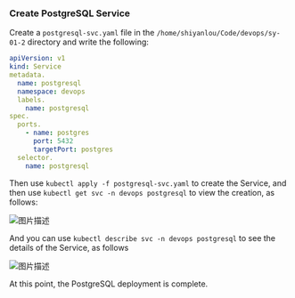 ### Create PostgreSQL Service

Create a `postgresql-svc.yaml` file in the `/home/shiyanlou/Code/devops/sy-01-2` directory and write the following:

```yaml
apiVersion: v1
kind: Service
metadata.
  name: postgresql
  namespace: devops
  labels.
    name: postgresql
spec.
  ports.
    - name: postgres
      port: 5432
      targetPort: postgres
  selector.
    name: postgresql
```

Then use `kubectl apply -f postgresql-svc.yaml` to create the Service, and then use `kubectl get svc -n devops postgresql` to view the creation, as follows:

![图片描述](https://doc.shiyanlou.com/courses/10022/2123746/b46c89fc9c5ee897e45295f9a9b355c2-0/wm)

And you can use `kubectl describe svc -n devops postgresql` to see the details of the Service, as follows

![图片描述](https://doc.shiyanlou.com/courses/10022/2123746/86d8788dfcdfc493c9f22578f6efe5ed-0/wm)

At this point, the PostgreSQL deployment is complete.
